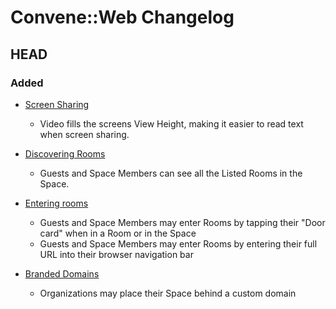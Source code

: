 # Convene::Web Changelog

HEAD
--------
### Added
- [Screen Sharing](https://github.com/zinc-collective/convene/issues/91)
  - Video fills the screens View Height, making it easier to read text when screen sharing.

- [Discovering Rooms](https://github.com/zinc-collective/convene/issues/39)
  - Guests and Space Members can see all the Listed Rooms in the Space.

- [Entering rooms](https://github.com/zinc-collective/convene/issues/59)
  - Guests and Space Members may enter Rooms by tapping their "Door card" when in a Room or in the Space
  - Guests and Space Members may enter Rooms by entering their full URL into their browser navigation bar

- [Branded Domains](https://github.com/zinc-collective/convene/issues/74)
  - Organizations may place their Space behind a custom domain
